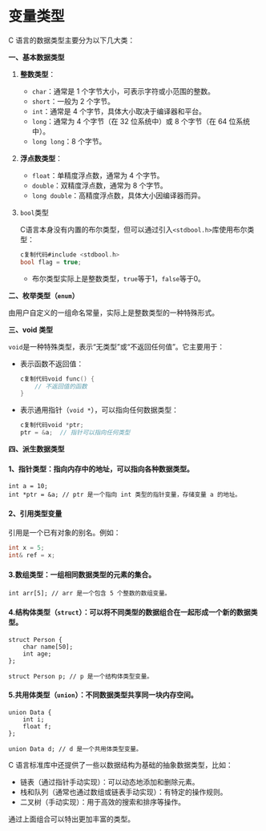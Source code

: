 # 变量类型

C 语言的数据类型主要分为以下几大类：

**一、基本数据类型**

1. **整数类型**：
   * `char`：通常是 1 个字节大小，可表示字符或小范围的整数。
   * `short`：一般为 2 个字节。
   * `int`：通常是 4 个字节，具体大小取决于编译器和平台。
   * `long`：通常为 4 个字节（在 32 位系统中）或 8 个字节（在 64 位系统中）。
   * `long long`：8 个字节。
2. **浮点数类型**：
   * `float`：单精度浮点数，通常为 4 个字节。
   * `double`：双精度浮点数，通常为 8 个字节。
   * `long double`：高精度浮点数，具体大小因编译器而异。
3.  `bool`类型

    C语言本身没有内置的布尔类型，但可以通过引入`<stdbool.h>`库使用布尔类型：

    ```c
    c复制代码#include <stdbool.h>
    bool flag = true;
    ```

    * 布尔类型实际上是整数类型，`true`等于1，`false`等于0。



**二、枚举类型（`enum`）**

由用户自定义的一组命名常量，实际上是整数类型的一种特殊形式。

**三、void 类型**

`void`是一种特殊类型，表示“无类型”或“不返回任何值”。它主要用于：

*   表示函数不返回值：

    ```c
    c复制代码void func() {
        // 不返回值的函数
    }
    ```
*   表示通用指针（`void *`），可以指向任何数据类型：

    ```c
    c复制代码void *ptr;
    ptr = &a;  // 指针可以指向任何类型
    ```



**四、派生数据类型**

#### **1、指针类型**：指向内存中的地址，可以指向各种数据类型。

```
int a = 10;
int *ptr = &a; // ptr 是一个指向 int 类型的指针变量，存储变量 a 的地址。
```

#### **2、引用类型变量**

引用是一个已有对象的别名。例如：

```cpp
int x = 5;
int& ref = x;
```

#### **3.数组类型**：一组相同数据类型的元素的集合。

```
int arr[5]; // arr 是一个包含 5 个整数的数组变量。
```

#### **4.结构体类型（`struct`）**：可以将不同类型的数据组合在一起形成一个新的数据类型。

```
struct Person {
    char name[50];
    int age;
};

struct Person p; // p 是一个结构体类型变量。
```

#### **5.共用体类型（`union`）**：不同数据类型共享同一块内存空间。

```
union Data {
    int i;
    float f;
};

union Data d; // d 是一个共用体类型变量。
```



C 语言标准库中还提供了一些以数据结构为基础的抽象数据类型，比如：

* 链表（通过指针手动实现）：可以动态地添加和删除元素。
* 栈和队列（通常也通过数组或链表手动实现）：有特定的操作规则。
* 二叉树（手动实现）：用于高效的搜索和排序等操作。



通过上面组合可以特出更加丰富的类型。

